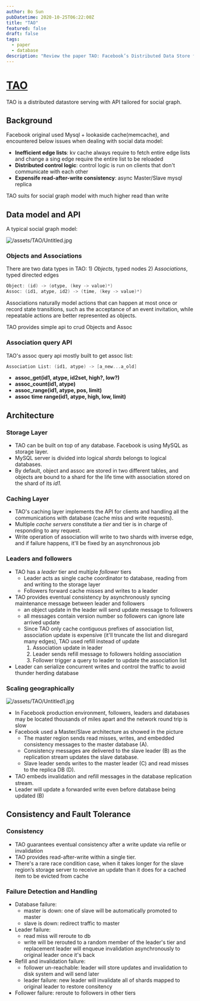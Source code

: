 ```yaml
---
author: Bo Sun
pubDatetime: 2020-10-25T06:22:00Z
title: "TAO"
featured: false
draft: false
tags:
  - paper
  - database
description: "Review the paper TAO: Facebook’s Distributed Data Store for the Social Graph"
---
```


# <a href="https://www.usenix.org/system/files/conference/atc13/atc13-bronson.pdf" target="_blank">TAO</a>

TAO is a distributed datastore serving with API tailored for social graph.

## Background

Facebook original used Mysql + lookaside cache(memcache), and encountered below issues when dealing with social data model:

- **Inefficient edge lists**: kv cache always require to fetch entire edge lists and change a sing edge require the entire list to be reloaded
- **Distributed control logic**: control logic is run on clients that don't communicate with each other
- **Expensife read-after-write consistency**: async Master/Slave mysql replica

TAO suits for social graph model with much higher read than write

## Data model and API

A typical social graph model:

![/assets/TAO/Untitled.jpg](/assets/TAO/Untitled.jpg)

### Objects and Associations

There are two data types in TAO: 1) _Objects_, typed nodes 2) A*ssociations*, typed directed edges

```c
Object: (id) -> (otype, (key -> value)*)
Assoc: (id1, atype, id2) -> (time, (key -> value)*)
```

Associations naturally model actions that can happen at most once or record state transitions, such as the acceptance of an event invitation, while repeatable actions are better represented as objects.

TAO provides simple api to crud Objects and Assoc

### Association query API

TAO's assoc query api mostly built to get assoc list:

```c
Association List: (id1, atype) -> [a_new...a_old]
```

- **assoc_get(id1, atype, id2set, high?, low?)**
- **assoc_count(id1, atype)**
- **assoc_range(id1, atype, pos, limit)**
- **assoc time range(id1, atype, high, low, limit)**

## Architecture

### Storage Layer

- TAO can be built on top of any database. Facebook is using MySQL as storage layer.
- MySQL server is divided into logical _shards_ belongs to logical databases.
- By default, object and assoc are stored in two different tables, and objects are bound to a shard for the life time with association stored on the shard of its _id1._

### Caching Layer

- TAO's caching layer implements the API for clients and handling all the communications with database (cache miss and write requests).
- Multiple _cache servers_ constitute a _tier_ and tier is in charge of responding to any request.
- Write operation of association will write to two shards with inverse edge, and if failure happens, it'll be fixed by an asynchronous job

### Leaders and followers

- TAO has a _leader_ tier and multiple _follower_ tiers
  - Leader acts as single cache coordinator to database, reading from and writing to the storage layer
  - Followers forward cache misses and writes to a leader
- TAO provides eventual consistency by asynchronously syncing maintenance message between leader and followers
  - an object update in the leader will send update message to followers
  - all messages contain version number so followers can ignore late arrived update
  - Since TAO only cache contiguous prefixes of association list, association update is expensive (it'll truncate the list and disregard many edges), TAO used refill instead of update
    1. Association update in leader
    2. Leader sends refill message to followers holding association
    3. Follower trigger a query to leader to update the association list
- Leader can serialize concurrent writes and control the traffic to avoid thunder herding database

### Scaling geographically

![/assets/TAO/Untitled1.jpg](/assets/TAO/Untitled1.jpg)

- In Facebook production environment, followers, leaders and databases may be located thousands of miles apart and the network round trip is slow
- Facebook used a Master/Slave architecture as showed in the picture
  - The master region sends read misses, writes, and embedded consistency messages to the master database (A).
  - Consistency messages are delivered to the slave leader (B) as the replication stream updates the slave database.
  - Slave leader sends writes to the master leader (C) and read misses to the replica DB (D).
- TAO embeds invalidation and reﬁll messages in the database replication stream.
- Leader will update a forwarded write even before database being updated (B)

## Consistency and Fault Tolerance

### Consistency

- TAO guarantees eventual consistency after a write update via refile or invalidation
- TAO provides read-after-write within a single tier.
- There's a rare race condition case, when it takes longer for the slave region’s storage server to receive an update than it does for a cached item to be evicted from cache

### Failure Detection and Handling

- Database failure:
  - master is down: one of slave will be automatically promoted to master
  - slave is down: redirect traffic to master
- Leader failure:
  - read miss will reroute to db
  - write will be rerouted to a random member of the leader's tier and replacement leader will enqueue invalidation asynchronously to original leader once it's back
- Refill and invalidation failure:
  - follower un-reachable: leader will store updates and invalidation to disk system and will send later
  - leader failure: new leader will invalidate all of shards mapped to original leader to restore consitency
- Follower failure: reroute to followers in other tiers
